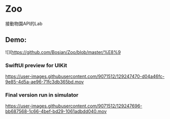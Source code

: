 # Zoo
接動物園API的Lab

## Demo:

![](https://github.com/Bosian/Zoo/blob/master/%E8%9

### SwiftUI preview for UIKit
https://user-images.githubusercontent.com/9071512/129247470-d04a46fc-9e85-4d5a-ae96-71fc3db365bd.mov

### Final version run in simulator
https://user-images.githubusercontent.com/9071512/129247696-bb687568-1c66-4bef-bd29-1061adbdd040.mov

